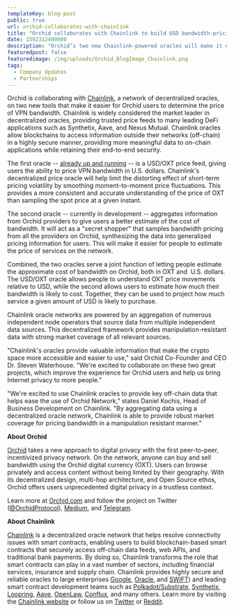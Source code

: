 ```yaml
---
templateKey: blog-post
public: true
url: orchid-collaborates-with-chainlink
title: "Orchid collaborates with Chainlink to build USD bandwidth-pricing oracles"
date: 1592312400000
description: "Orchid’s two new Chainlink-powered oracles will make it easier for people to understand the approximate U.S. dollar cost of VPN bandwidth"
featuredpost: false
featuredimage: /img/uploads/Orchid_BlogImage_Chainlink.png
tags:
  - Company Updates
  - Partnerships
---
```


Orchid is collaborating with [Chainlink](https://chain.link/), a network of decentralized oracles, on two new tools that make it easier for Orchid users to determine the price of VPN bandwidth. Chainlink is widely considered the market leader in decentralized oracles, providing trusted price feeds to many leading DeFi applications such as Synthetix, Aave, and Nexus Mutual. Chainlink oracles allow blockchains to access information outside their networks (off-chain) in a highly secure manner, providing more meaningful data to on-chain applications while retaining their end-to-end security.

The first oracle -- [already up and running](https://feeds.chain.link/) -- is a USD/OXT price feed, giving users the ability to price VPN bandwidth in U.S. dollars. Chainlink's decentralized price oracle will help limit the distorting effect of short-term pricing volatility by smoothing moment-to-moment price fluctuations. This provides a more consistent and accurate understanding of the price of OXT than sampling the spot price at a given instant.

The second oracle -- currently in development -- aggregates information from Orchid providers to give users a better estimate of the cost of bandwidth. It will act as a "secret shopper" that samples bandwidth pricing from all the providers on Orchid, synthesizing the data into generalized pricing information for users. This will make it easier for people to estimate the price of services on the network.

Combined, the two oracles serve a joint function of letting people estimate the approximate cost of bandwidth on Orchid, both in OXT and  U.S. dollars. The USD/OXT oracle allows people to understand OXT price movements relative to USD, while the second allows users to estimate how much their bandwidth is likely to cost. Together, they can be used to project how much service a given amount of USD is likely to purchase.

Chainlink oracle networks are powered by an aggregation of numerous independent node operators that source data from multiple independent data sources. This decentralized framework provides manipulation-resistant data with strong market coverage of all relevant sources.

"Chainlink's oracles provide valuable information that make the crypto space more accessible and easier to use," said Orchid Co-Founder and CEO Dr. Steven Waterhouse. "We're excited to collaborate on these two great projects, which improve the experience for Orchid users and help us bring Internet privacy to more people."

"We're excited to use Chainlink oracles to provide key off-chain data that helps ease the use of Orchid Network," states Daniel Kochis, Head of Business Development on Chainlink. "By aggregating data using a decentralized oracle network, Chainlink is able to provide robust market coverage for pricing bandwidth in a manipulation resistant manner."

**About Orchid**

[Orchid](https://www.orchid.com/) takes a new approach to digital privacy with the first peer-to-peer, incentivized privacy network. On the network, anyone can buy and sell bandwidth using the Orchid digital currency (OXT). Users can browse privately and access content without being limited by their geography. With its decentralized design, multi-hop architecture, and Open Source ethos, Orchid offers users unprecedented digital privacy in a trustless context.

Learn more at [Orchid.com](https://www.orchid.com/) and follow the project on Twitter ([@OrchidProtocol](https://twitter.com/orchidprotocol?lang=en)), [Medium](https://medium.com/orchid-labs), and [Telegram](https://www.t.me/OrchidOfficial).

**About Chainlink**

[Chainlink](https://chain.link) is a decentralized oracle network that helps resolve connectivity issues with smart contracts, enabling users to build blockchain-based smart contracts that securely access off-chain data feeds, web APIs, and traditional bank payments. By doing so, Chainlink transforms the role that smart contracts can play in a vast number of sectors, including financial services, insurance and supply chain. Chainlink provides highly secure and reliable oracles to large enterprises [Google](https://cloud.google.com/blog/products/data-analytics/building-hybrid-blockchain-cloud-applications-with-ethereum-and-google-cloud), [Oracle](https://www.forbes.com/sites/darrynpollock/2019/07/30/oracle-building-a-virtuous-cycle-of-innovation-with-start-ups-through-chainlink-and-blockchain/#34cfc294ffcc), and [SWIFT](https://create.smartcontract.com/sibos17)) and leading smart contract development teams such as [Polkadot/Substrate](https://medium.com/web3foundation/web3-foundation-and-chainlink-announce-collaboration-df55ed462a3a), [Synthetix](https://blog.synthetix.io/synthetix-and-chainlink/), [Loopring](https://medium.com/loopring-protocol/chainlink-and-loopring-collaborate-on-oracles-for-zkrollup-dex-protocol-c1c8094afc27), [Aave](https://medium.com/aave/the-aave-oracle-network-powered-by-chainlink-is-now-live-45bb8a5a8c4e), [OpenLaw](https://medium.com/@OpenLawOfficial/openlaw-teams-with-chainlink-to-bring-real-world-info-to-smart-contracts-4e7a3dac80a8), [Conflux](https://medium.com/@Confluxchain/conflux-partners-with-chainlink-to-enable-secure-connections-between-the-blockchain-and-75b2ae8ef176), and many others. Learn more by visiting the [Chainlink website](https://chain.link) or follow us on [Twitter](https://twitter.com/chainlink) or [Reddit](https://www.reddit.com/r/Chainlink/).